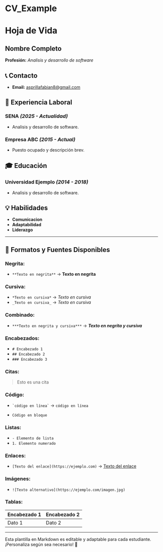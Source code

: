 # CV_Example
# Hoja de Vida

## Nombre Completo
**Profesión:** _Analisis y desarrollo de software_

## 📞 Contacto
- **Email:** [asprillafabian8@gmail.com](mailto:correo@ejemplo.com)

## 🏢 Experiencia Laboral
### **SENA** _(2025 - Actualidad)_
- Analisis y desarrollo de software.

### **Empresa ABC** _(2015 - Actual)_
- Puesto ocupado y descripción brev.

## 🎓 Educación
### **Universidad Ejemplo** _(2014 - 2018)_
- Analisis y desarrollo de software.

## 💡 Habilidades
- **Comunicacion**
- **Adaptabilidad**
- **Liderazgo**

---

## 🎨 Formatos y Fuentes Disponibles

### **Negrita:**
- `**Texto en negrita**` → **Texto en negrita**

### **Cursiva:**
- `*Texto en cursiva*` → *Texto en cursiva*
- `_Texto en cursiva_` → _Texto en cursiva_

### **Combinado:**
- `***Texto en negrita y cursiva***` → ***Texto en negrita y cursiva***

### **Encabezados:**
- `# Encabezado 1`
- `## Encabezado 2`
- `### Encabezado 3`

### **Citas:**
> Esto es una cita

### **Código:**
- `` `código en línea` `` → `código en línea`
- ```
  Código en bloque
  ```

### **Listas:**
- `- Elemento de lista`
- `1. Elemento numerado`

### **Enlaces:**
- `[Texto del enlace](https://ejemplo.com)` → [Texto del enlace](https://ejemplo.com)

### **Imágenes:**
- `![Texto alternativo](https://ejemplo.com/imagen.jpg)`

### **Tablas:**
| Encabezado 1 | Encabezado 2 |
|-------------|-------------|
| Dato 1     | Dato 2      |

---

Esta plantilla en Markdown es editable y adaptable para cada estudiante. ¡Personaliza según sea necesario! 🎯

